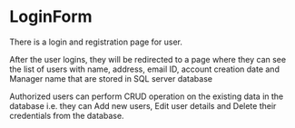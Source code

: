 # LoginForm

There is a login and registration page for user.

After the user logins, they will be redirected to a page where they can see the list of users with name, address, email ID, account creation date and Manager name that are stored in SQL server database

Authorized users can perform CRUD operation on the existing data in the database i.e. they can Add new users, Edit user details and Delete their credentials from the database.

